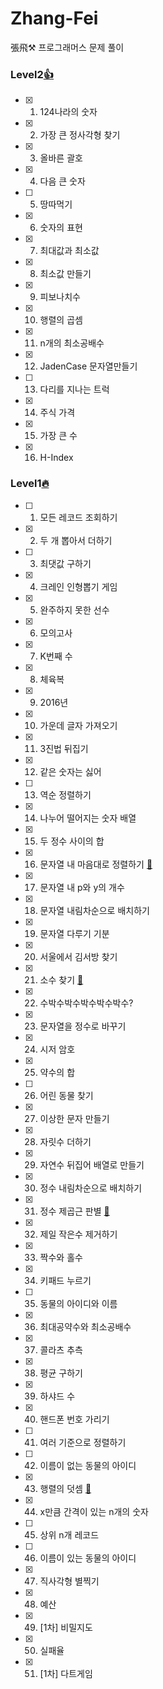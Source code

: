 # Zhang-Fei

張飛⚒ 프로그래머스 문제 풀이


### Level2[👍](https://github.com/Oath-of-the-Peach-Garden/Zhang-Fei/tree/main/Level2)
- [X]  1) 124나라의 숫자
- [X]  2) 가장 큰 정사각형 찾기
- [X]  3) 올바른 괄호
- [X]  4) 다음 큰 숫자
- [ ]  5) 땅따먹기
- [X]  6) 숫자의 표현
- [X]  7) 최대값과 최소값
- [X]  8) 최소값 만들기
- [X]  9) 피보나치수
- [X]  10) 행렬의 곱셈
- [X]  11) n개의 최소공배수
- [X]  12) JadenCase 문자열만들기
- [ ]  13) 다리를 지나는 트럭
- [X]  14) 주식 가격
- [X]  15) 가장 큰 수
- [X]  16) H-Index

### Level1[🔥](https://github.com/Oath-of-the-Peach-Garden/Zhang-Fei/tree/main/Level1)
- [ ] 1) 모든 레코드 조회하기
- [X] 2) 두 개 뽑아서 더하기
- [ ] 3) 최댓값 구하기
- [X] 4) 크레인 인형뽑기 게임
- [X] 5) 완주하지 못한 선수
- [X] 6) 모의고사
- [X] 7) K번째 수
- [X] 8) 체육복
- [X] 9) 2016년
- [X] 10) 가운데 글자 가져오기
- [X] 11) 3진법 뒤집기
- [X] 12) 같은 숫자는 싫어
- [ ] 13) 역순 정렬하기
- [X] 14) 나누어 떨어지는 숫자 배열
- [X] 15) 두 정수 사이의 합
- [X] 16) 문자열 내 마음대로 정렬하기 [🤯](https://programmers.co.kr/learn/courses/30/lessons/12915)
- [X] 17) 문자열 내 p와 y의 개수
- [X] 18) 문자열 내림차순으로 배치하기
- [X] 19) 문자열 다루기 기분
- [X] 20) 서울에서 김서방 찾기
- [X] 21) 소수 찾기 [🤯](https://programmers.co.kr/learn/courses/30/lessons/12921)
- [X] 22) 수박수박수박수박수박수?
- [X] 23) 문자열을 정수로 바꾸기
- [X] 24) 시저 암호
- [X] 25) 약수의 합
- [ ] 26) 어린 동물 찾기
- [X] 27) 이상한 문자 만들기
- [X] 28) 자릿수 더하기
- [X] 29) 자연수 뒤집어 배열로 만들기
- [X] 30) 정수 내림차순으로 배치하기
- [X] 31) 정수 제곱근 판별 [🤯](https://programmers.co.kr/learn/courses/30/lessons/12934)
- [X] 32) 제일 작은수 제거하기
- [X] 33) 짝수와 홀수
- [X] 34) 키패드 누르기
- [ ] 35) 동물의 아이디와 이름
- [X] 36) 최대공약수와 최소공배수
- [X] 37) 콜라츠 추측
- [X] 38) 평균 구하기
- [X] 39) 하샤드 수
- [X] 40) 핸드폰 번호 가리기
- [ ] 41) 여러 기준으로 정렬하기
- [ ] 42) 이름이 없는 동물의 아이디
- [X] 43) 행렬의 덧셈 [🤯](https://programmers.co.kr/learn/courses/30/lessons/12950)
- [X] 44) x만큼 간격이 있는 n개의 숫자
- [ ] 45) 상위 n개 레코드
- [ ] 46) 이름이 있는 동물의 아이디
- [X] 47) 직사각형 별찍기
- [X] 48) 예산
- [X] 49) [1차] 비밀지도
- [X] 50) 실패율
- [X] 51) [1차] 다트게임
